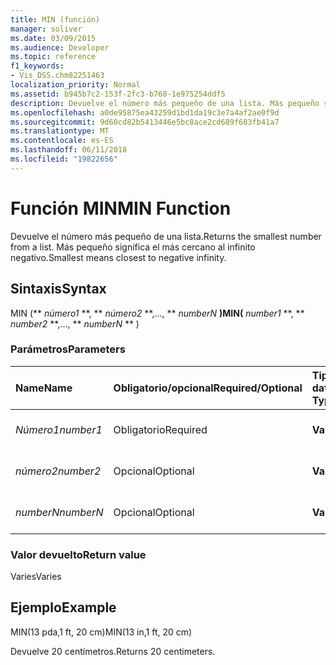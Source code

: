 ```yaml
---
title: MIN (función)
manager: soliver
ms.date: 03/09/2015
ms.audience: Developer
ms.topic: reference
f1_keywords:
- Vis_DSS.chm82251463
localization_priority: Normal
ms.assetid: b945b7c2-153f-2fc3-b768-1e975254ddf5
description: Devuelve el número más pequeño de una lista. Más pequeño significa el más cercano al infinito negativo.
ms.openlocfilehash: a0de95875ea43259d1bd1da19c3e7a4af2ae0f9d
ms.sourcegitcommit: 9d60cd82b5413446e5bc8ace2cd689f683fb41a7
ms.translationtype: MT
ms.contentlocale: es-ES
ms.lasthandoff: 06/11/2018
ms.locfileid: "19822656"
---
```

# <a name="min-function"></a><span data-ttu-id="9c49b-104">Función MIN</span><span class="sxs-lookup"><span data-stu-id="9c49b-104">MIN Function</span></span>

<span data-ttu-id="9c49b-105">Devuelve el número más pequeño de una lista.</span><span class="sxs-lookup"><span data-stu-id="9c49b-105">Returns the smallest number from a list.</span></span> <span data-ttu-id="9c49b-106">Más pequeño significa el más cercano al infinito negativo.</span><span class="sxs-lookup"><span data-stu-id="9c49b-106">Smallest means closest to negative infinity.</span></span>
  
## <a name="syntax"></a><span data-ttu-id="9c49b-107">Sintaxis</span><span class="sxs-lookup"><span data-stu-id="9c49b-107">Syntax</span></span>

<span data-ttu-id="9c49b-108">MIN (** *número1* **, ** *número2* **,..., ** *numberN* **)</span><span class="sxs-lookup"><span data-stu-id="9c49b-108">MIN(** *number1* **, ** *number2* **,..., ** *numberN* ** )</span></span> 
  
### <a name="parameters"></a><span data-ttu-id="9c49b-109">Parámetros</span><span class="sxs-lookup"><span data-stu-id="9c49b-109">Parameters</span></span>

|<span data-ttu-id="9c49b-110">**Name**</span><span class="sxs-lookup"><span data-stu-id="9c49b-110">**Name**</span></span>|<span data-ttu-id="9c49b-111">**Obligatorio/opcional**</span><span class="sxs-lookup"><span data-stu-id="9c49b-111">**Required/Optional**</span></span>|<span data-ttu-id="9c49b-112">**Tipo de datos**</span><span class="sxs-lookup"><span data-stu-id="9c49b-112">**Data Type**</span></span>|<span data-ttu-id="9c49b-113">**Descripción**</span><span class="sxs-lookup"><span data-stu-id="9c49b-113">**Description**</span></span>|
|:-----|:-----|:-----|:-----|
| <span data-ttu-id="9c49b-114">_Número1_</span><span class="sxs-lookup"><span data-stu-id="9c49b-114">_number1_</span></span> <br/> |<span data-ttu-id="9c49b-115">Obligatorio</span><span class="sxs-lookup"><span data-stu-id="9c49b-115">Required</span></span>  <br/> |<span data-ttu-id="9c49b-116">**Varies**</span><span class="sxs-lookup"><span data-stu-id="9c49b-116">**Varies**</span></span> <br/> |<span data-ttu-id="9c49b-117">El primer número de la lista.</span><span class="sxs-lookup"><span data-stu-id="9c49b-117">The first number in the list.</span></span>  <br/> |
| <span data-ttu-id="9c49b-118">_número2_</span><span class="sxs-lookup"><span data-stu-id="9c49b-118">_number2_</span></span> <br/> |<span data-ttu-id="9c49b-119">Opcional</span><span class="sxs-lookup"><span data-stu-id="9c49b-119">Optional</span></span>  <br/> |<span data-ttu-id="9c49b-120">**Varies**</span><span class="sxs-lookup"><span data-stu-id="9c49b-120">**Varies**</span></span> <br/> | <span data-ttu-id="9c49b-121">El segundo número de la lista.</span><span class="sxs-lookup"><span data-stu-id="9c49b-121">The second number in the list.</span></span>  <br/> |
| <span data-ttu-id="9c49b-122">_numberN_</span><span class="sxs-lookup"><span data-stu-id="9c49b-122">_numberN_</span></span> <br/> |<span data-ttu-id="9c49b-123">Opcional</span><span class="sxs-lookup"><span data-stu-id="9c49b-123">Optional</span></span>  <br/> |<span data-ttu-id="9c49b-124">**Varies**</span><span class="sxs-lookup"><span data-stu-id="9c49b-124">**Varies**</span></span> <br/> |<span data-ttu-id="9c49b-125">El número n de la lista.</span><span class="sxs-lookup"><span data-stu-id="9c49b-125">The nth number in the list.</span></span>  <br/> |
   
### <a name="return-value"></a><span data-ttu-id="9c49b-126">Valor devuelto</span><span class="sxs-lookup"><span data-stu-id="9c49b-126">Return value</span></span>

<span data-ttu-id="9c49b-127">Varies</span><span class="sxs-lookup"><span data-stu-id="9c49b-127">Varies</span></span>
  
## <a name="example"></a><span data-ttu-id="9c49b-128">Ejemplo</span><span class="sxs-lookup"><span data-stu-id="9c49b-128">Example</span></span>

<span data-ttu-id="9c49b-129">MIN(13 pda,1 ft, 20 cm)</span><span class="sxs-lookup"><span data-stu-id="9c49b-129">MIN(13 in,1 ft, 20 cm)</span></span> 
  
<span data-ttu-id="9c49b-130">Devuelve 20 centímetros.</span><span class="sxs-lookup"><span data-stu-id="9c49b-130">Returns 20 centimeters.</span></span> 
  


